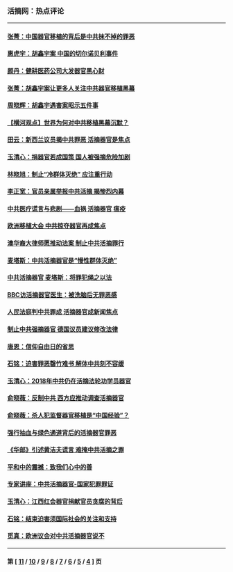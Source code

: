 ### 活摘网：热点评论
---
#### [张菁：中国器官移植的背后是中共抹不掉的罪恶](../../pages/nf5879/n13974977.md?09040430) 
#### [惠虎宇：胡鑫宇案 中国的切尔诺贝利事件](../../pages/nf5879/n13942916.md?09040430) 
#### [颜丹：健耕医药公司大发器官黑心财](../../pages/nf5879/n13940134.md?09040430) 
#### [张菁：胡鑫宇案让更多人关注中共器官移植黑幕](../../pages/nf5879/n13929073.md?09040430) 
#### [周晓辉：胡鑫宇遇害案昭示五件事](../../pages/nf5879/n13921870.md?09040430) 
#### [【横河观点】世界为何对中共移植黑幕沉默？](../../pages/nf5879/n13244249.md?09040430) 
#### [田云：新西兰议员揭中共罪恶 活摘器官是焦点](../../pages/nf5879/n13070629.md?09040430) 
#### [玉清心：捐器官若成国策 国人被强摘危险加剧](../../pages/nf5879/n12802713.md?09040430) 
#### [林晓旭：制止“冷群体灭绝” 应注重行动](../../pages/nf5879/n12779736.md?09040430) 
#### [李正宽：官员亲属举报中共活摘 揭惨烈内幕](../../pages/nf5879/n12684490.md?09040430) 
#### [中共医疗谎言与悲剧——血祸 活摘器官 瘟疫](../../pages/nf5879/n12372103.md?09040430) 
#### [欧洲移植大会 中共掠夺器官再成焦点](../../pages/nf5879/n11538883.md?09040430) 
#### [澳华裔大律师愿推动法案 制止中共活摘罪行](../../pages/nf5879/n11377039.md?09040430) 
#### [麦塔斯：中共活摘器官是“慢性群体灭绝”](../../pages/nf5879/n11350529.md?09040430) 
#### [中共活摘器官 麦塔斯：将罪犯绳之以法](../../pages/nf5879/n11347973.md?09040430) 
#### [BBC访活摘器官医生：被洗脑后无罪恶感](../../pages/nf5879/n11335935.md?09040430) 
#### [人民法庭判中共罪成 活摘器官成新闻焦点](../../pages/nf5879/n11331578.md?09040430) 
#### [制止中共强摘器官 德国议员建议修改法律](../../pages/nf5879/n11249451.md?09040430) 
#### [唐恩：信仰自由日的省思](../../pages/nf5879/n11003525.md?09040430) 
#### [石铭：迫害罪恶罄竹难书  解体中共刻不容缓](../../pages/nf5879/n10942855.md?09040430) 
#### [玉清心：2018年中共仍在活摘法轮功学员器官](../../pages/nf5879/n10914646.md?09040430) 
#### [俞晓薇：反制中共 西方应推动调查活摘器官](../../pages/nf5879/n10794671.md?09040430) 
#### [俞晓薇：杀人犯监督器官移植是“中国经验”？](../../pages/nf5879/n10466427.md?09040430) 
#### [强行抽血与绿色通道背后的活摘器官罪恶](../../pages/nf5879/n10004708.md?09040430) 
#### [《华邮》引述黄洁夫谎言 难掩中共活摘之罪](../../pages/nf5879/n9642309.md?09040430) 
#### [平和中的震撼：致我们心中的善](../../pages/nf5879/n9021123.md?09040430) 
#### [专家讲座：中共活摘器官-国家犯罪罪证](../../pages/nf5879/n8828153.md?09040430) 
#### [玉清心：江西红会器官捐献官员贪腐的背后](../../pages/nf5879/n8522122.md?09040430) 
#### [石铭：结束迫害须国际社会的关注和支持](../../pages/nf5879/n8443497.md?09040430) 
#### [觅真：欧洲议会对中共活摘器官说不](../../pages/nf5879/n8337486.md?09040430) 

---
#### 第 [ [11](./11.md?09040430) / [10](./10.md?09040430) / [9](./9.md?09040430) / [8](./8.md?09040430) / [7](./7.md?09040430) / [6](./6.md?09040430) / [5](./5.md?09040430) / [4](./4.md?09040430) ] 页
